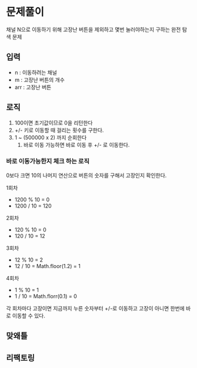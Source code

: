 # 문제풀이

채널 N으로 이동하기 위해 고장난 버튼을 제외하고 몇번 눌러야하는지 구하는 완전 탐색 문제

## 입력

- n : 이동하려는 채널
- m : 고장난 버튼의 개수
- arr : 고장난 버튼

## 로직

1. 100이면 초기값이므로 0을 리턴한다
2. +/- 키로 이동할 때 걸리는 횟수를 구한다.
3. 1 ~ (500000 x 2) 까지 순회한다
    1. 바로 이동 가능하면 바로 이동 후 +/- 로 이동한다.

### 바로 이동가능한지 체크 하는 로직

0보다 크면 10의 나머지 연산으로 버튼의 숫자를 구해서 고장인지 확인한다.

1회차

- 1200 % 10 = 0
- 1200 / 10 = 120

2회차

- 120 % 10 = 0
- 120 / 10 = 12

3회차

- 12 % 10 = 2
- 12 / 10 = Math.floor(1.2) = 1

4회차

- 1 % 10 = 1
- 1 / 10 = Math.florr(0.1) = 0

각 회차마다 고장이면 지금까지 누른 숫자부터 +/-로 이동하고 고장이 아니면 한번에 바로 이동할 수 있다.

## 맞왜틀

## 리팩토링
